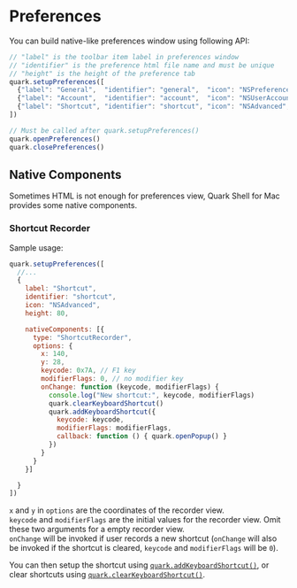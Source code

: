 # Preferences

You can build native-like preferences window using following API:

```js
// "label" is the toolbar item label in preferences window
// "identifier" is the preference html file name and must be unique
// "height" is the height of the preference tab
quark.setupPreferences([
  {"label": "General",  "identifier": "general",  "icon": "NSPreferencesGeneral", "height": 192},
  {"label": "Account",  "identifier": "account",  "icon": "NSUserAccounts",       "height": 102},
  {"label": "Shortcut", "identifier": "shortcut", "icon": "NSAdvanced",           "height": 120}
])

// Must be called after quark.setupPreferences()
quark.openPreferences()
quark.closePreferences()
```

## Native Components

Sometimes HTML is not enough for preferences view, Quark Shell for Mac provides some native components.

### Shortcut Recorder

Sample usage:

```js
quark.setupPreferences([
  //...
  {
    label: "Shortcut",
    identifier: "shortcut",
    icon: "NSAdvanced",
    height: 80,

    nativeComponents: [{
      type: "ShortcutRecorder",
      options: {
        x: 140,
        y: 28,
        keycode: 0x7A, // F1 key
        modifierFlags: 0, // no modifier key
        onChange: function (keycode, modifierFlags) {
          console.log("New shortcut:", keycode, modifierFlags)
          quark.clearKeyboardShortcut()
          quark.addKeyboardShortcut({
            keycode: keycode,
            modifierFlags: modifierFlags,
            callback: function () { quark.openPopup() }
          })
        }
      }
    }]

  }
])
```

`x` and `y` in `options` are the coordinates of the recorder view.  
`keycode` and `modifierFlags` are the initial values for the recorder view. Omit these two arguments for a empty recorder view.  
`onChange` will be invoked if user records a new shortcut (`onChange` will also be invoked if the shortcut is cleared, `keycode` and `modifierFlags` will be `0`).

You can then setup the shortcut using [`quark.addKeyboardShortcut()`](https://github.com/HackPlan/quark-shell-mac#api), or clear shortcuts using [`quark.clearKeyboardShortcut()`](https://github.com/HackPlan/quark-shell-mac#api).
